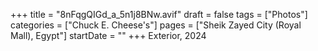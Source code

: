 +++
title = "8nFqgQIGd_a_5n1j8BNw.avif"
draft = false
tags = ["Photos"]
categories = ["Chuck E. Cheese's"]
pages = ["Sheik Zayed City (Royal Mall), Egypt"]
startDate = ""
+++
Exterior, 2024
